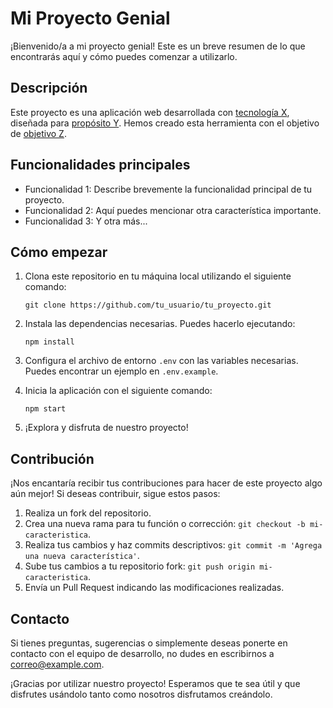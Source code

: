 # Mi Proyecto Genial

¡Bienvenido/a a mi proyecto genial! Este es un breve resumen de lo que encontrarás aquí y cómo puedes comenzar a utilizarlo.

## Descripción

Este proyecto es una aplicación web desarrollada con [tecnología X](#), diseñada para [propósito Y](#). Hemos creado esta herramienta con el objetivo de [objetivo Z](#).

## Funcionalidades principales

- Funcionalidad 1: Describe brevemente la funcionalidad principal de tu proyecto.
- Funcionalidad 2: Aquí puedes mencionar otra característica importante.
- Funcionalidad 3: Y otra más...

## Cómo empezar

1. Clona este repositorio en tu máquina local utilizando el siguiente comando:
    ```
    git clone https://github.com/tu_usuario/tu_proyecto.git
    ```

2. Instala las dependencias necesarias. Puedes hacerlo ejecutando:
    ```
    npm install
    ```

3. Configura el archivo de entorno `.env` con las variables necesarias. Puedes encontrar un ejemplo en `.env.example`.

4. Inicia la aplicación con el siguiente comando:
    ```
    npm start
    ```

5. ¡Explora y disfruta de nuestro proyecto!

## Contribución

¡Nos encantaría recibir tus contribuciones para hacer de este proyecto algo aún mejor! Si deseas contribuir, sigue estos pasos:

1. Realiza un fork del repositorio.
2. Crea una nueva rama para tu función o corrección: `git checkout -b mi-caracteristica`.
3. Realiza tus cambios y haz commits descriptivos: `git commit -m 'Agrega una nueva característica'`.
4. Sube tus cambios a tu repositorio fork: `git push origin mi-caracteristica`.
5. Envía un Pull Request indicando las modificaciones realizadas.

## Contacto

Si tienes preguntas, sugerencias o simplemente deseas ponerte en contacto con el equipo de desarrollo, no dudes en escribirnos a [correo@example.com](mailto:correo@example.com).

¡Gracias por utilizar nuestro proyecto! Esperamos que te sea útil y que disfrutes usándolo tanto como nosotros disfrutamos creándolo.

